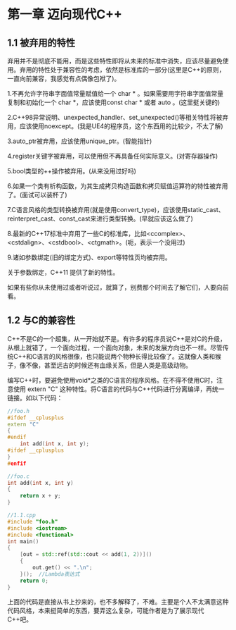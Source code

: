 # 第一章 迈向现代C++

## 1.1 被弃用的特性

弃用并不是彻底不能用，而是这些特性即将从未来的标准中消失，应该尽量避免使用。弃用的特性处于兼容性的考虑，依然是标准库的一部分(这里是C++的原则，一直向前兼容，我感觉有点偶像包袱了)。

1.不再允许字符串字面值常量赋值给一个 char \* 。如果需要用字符串字面值常量复制和初始化一个 char \*，应该使用const char * 或者 auto 。(这里挺关键的)

2.C++98异常说明、unexpected_handler、set_unexpected()等相关特性将被弃用，应该使用noexcept。(我是UE4的程序员，这个东西用的比较少，不太了解)

3.auto_ptr被弃用，应该使用unique_ptr。(智能指针)

4.register关键字被弃用，可以使用但不再具备任何实际意义。(对寄存器操作)

5.bool类型的++操作被弃用。(从来没用过好吗)

6.如果一个类有析构函数，为其生成拷贝构造函数和拷贝赋值运算符的特性被弃用了。(面试可以装杯了)

7.C语言风格的类型转换被弃用(就是使用convert_type)，应该使用static_cast、reinterpret_cast、const_cast来进行类型转换。(早就应该这么做了)

8.最新的C++17标准中弃用了一些C的标准库，比如\<ccomplex>、\<cstdalign>、\<cstdbool>、\<ctgmath>。(呃，表示一个没用过)

9.诸如参数绑定(旧的绑定方式)、export等特性页均被弃用。

关于参数绑定，C++11 提供了新的特性。

如果有些你从未使用过或者听说过，就算了，别费那个时间去了解它们，人要向前看。

## 1.2 与C的兼容性

C++不是C的一个超集，从一开始就不是。有许多的程序员说C++是对C的升级，从根上就错了，一个面向过程，一个面向对象，未来的发展方向也不一样。尽管传统C++和C语言的风格很像，也只能说两个物种长得比较像了。这就像人类和猴子，像不像，甚至远古的时候还有血缘关系，但是人类是高级动物。

编写C++时，要避免使用void*之类的C语言的程序风格。在不得不使用C时，注意使用 extern "C" 这种特性。将C语言的代码与C++代码进行分离编译，再统一链接。如以下代码：

```c++
//foo.h
#ifdef __cplusplus
extern "C"
{
#endif
    int add(int x, int y);
#ifdef __cplusplus
}
#enfif

//foo.c
int add(int x, int y)
{
    return x + y;
}

//1.1.cpp
#include "foo.h"
#include <iostream>
#include <functional>
int main()
{
    [out = std::ref(std::cout << add(1, 2))]()
    {
        out.get() << ".\n";
    }();  //Lambda表达式
    return 0;
}
```

上面的代码是直接从书上抄来的，也不多解释了，不难。主要是个人不太满意这种代码风格，本来挺简单的东西，要弄这么复杂，可能作者是为了展示现代C++吧。
